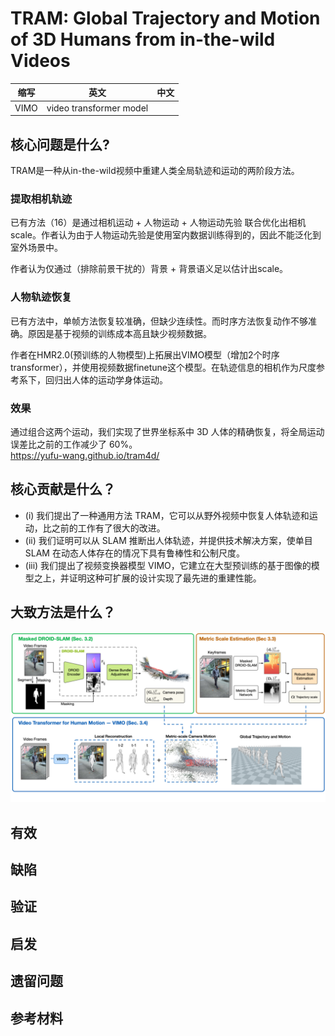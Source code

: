 # TRAM: Global Trajectory and Motion of 3D Humans from in-the-wild Videos

|缩写|英文|中文|
|---|---|---|
|VIMO|video transformer model|

## 核心问题是什么?

TRAM是一种从in-the-wild视频中重建人类全局轨迹和运动的两阶段方法。  

### 提取相机轨迹

已有方法（16）是通过相机运动 + 人物运动 + 人物运动先验 联合优化出相机scale。作者认为由于人物运动先验是使用室内数据训练得到的，因此不能泛化到室外场景中。  

作者认为仅通过（排除前景干扰的）背景 + 背景语义足以估计出scale。  

### 人物轨迹恢复

已有方法中，单帧方法恢复较准确，但缺少连续性。而时序方法恢复动作不够准确。原因是基于视频的训练成本高且缺少视频数据。  

作者在HMR2.0(预训练的人物模型)上拓展出VIMO模型（增加2个时序transformer），并使用视频数据finetune这个模型。在轨迹信息的相机作为尺度参考系下，回归出人体的运动学身体运动。 

### 效果

通过组合这两个运动，我们实现了世界坐标系中 3D 人体的精确恢复，将全局运动误差比之前的工作减少了 60%。  
https://yufu-wang.github.io/tram4d/

## 核心贡献是什么？

- (i) 我们提出了一种通用方法 TRAM，它可以从野外视频中恢复人体轨迹和运动，比之前的工作有了很大的改进。 
- (ii) 我们证明可以从 SLAM 推断出人体轨迹，并提供技术解决方案，使单目 SLAM 在动态人体存在的情况下具有鲁棒性和公制尺度。 
- (iii) 我们提出了视频变换器模型 VIMO，它建立在大型预训练的基于图像的模型之上，并证明这种可扩展的设计实现了最先进的重建性能。

## 大致方法是什么？

![](./assets/161c67733ee544605c3989dd85fc8aed_4_Figure_2_-1805418559.png)

## 有效

## 缺陷

## 验证

## 启发

## 遗留问题

## 参考材料